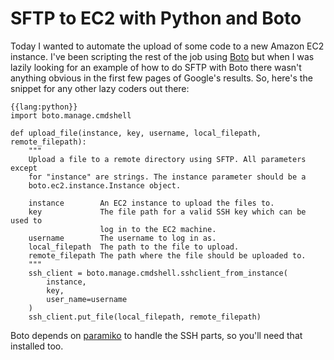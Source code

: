 # SFTP to EC2 with Python and Boto

Today I wanted to automate the upload of some code to a new Amazon EC2
instance. I've been scripting the rest of the job using 
[Boto](https://github.com/boto/boto) but when I was lazily looking for an
example of how to do SFTP with Boto there wasn't anything obvious in the first
few pages of Google's results. So, here's the snippet for any other lazy
coders out there:

    {{lang:python}}
    import boto.manage.cmdshell

    def upload_file(instance, key, username, local_filepath, remote_filepath):
        """
        Upload a file to a remote directory using SFTP. All parameters except
        for "instance" are strings. The instance parameter should be a
        boto.ec2.instance.Instance object.

        instance        An EC2 instance to upload the files to.
        key             The file path for a valid SSH key which can be used to
                        log in to the EC2 machine.
        username        The username to log in as.
        local_filepath  The path to the file to upload.
        remote_filepath The path where the file should be uploaded to.
        """
        ssh_client = boto.manage.cmdshell.sshclient_from_instance(
            instance,
            key,
            user_name=username
        )
        ssh_client.put_file(local_filepath, remote_filepath)

Boto depends on [paramiko](https://github.com/robey/paramiko/) to handle the
SSH parts, so you'll need that installed too.
